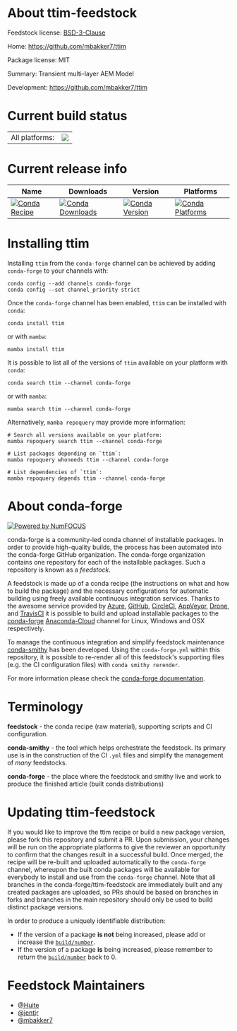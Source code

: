 About ttim-feedstock
====================

Feedstock license: [BSD-3-Clause](https://github.com/conda-forge/ttim-feedstock/blob/main/LICENSE.txt)

Home: https://github.com/mbakker7/ttim

Package license: MIT

Summary: Transient multi-layer AEM Model

Development: https://github.com/mbakker7/ttim

Current build status
====================


<table><tr><td>All platforms:</td>
    <td>
      <a href="https://dev.azure.com/conda-forge/feedstock-builds/_build/latest?definitionId=15383&branchName=main">
        <img src="https://dev.azure.com/conda-forge/feedstock-builds/_apis/build/status/ttim-feedstock?branchName=main">
      </a>
    </td>
  </tr>
</table>

Current release info
====================

| Name | Downloads | Version | Platforms |
| --- | --- | --- | --- |
| [![Conda Recipe](https://img.shields.io/badge/recipe-ttim-green.svg)](https://anaconda.org/conda-forge/ttim) | [![Conda Downloads](https://img.shields.io/conda/dn/conda-forge/ttim.svg)](https://anaconda.org/conda-forge/ttim) | [![Conda Version](https://img.shields.io/conda/vn/conda-forge/ttim.svg)](https://anaconda.org/conda-forge/ttim) | [![Conda Platforms](https://img.shields.io/conda/pn/conda-forge/ttim.svg)](https://anaconda.org/conda-forge/ttim) |

Installing ttim
===============

Installing `ttim` from the `conda-forge` channel can be achieved by adding `conda-forge` to your channels with:

```
conda config --add channels conda-forge
conda config --set channel_priority strict
```

Once the `conda-forge` channel has been enabled, `ttim` can be installed with `conda`:

```
conda install ttim
```

or with `mamba`:

```
mamba install ttim
```

It is possible to list all of the versions of `ttim` available on your platform with `conda`:

```
conda search ttim --channel conda-forge
```

or with `mamba`:

```
mamba search ttim --channel conda-forge
```

Alternatively, `mamba repoquery` may provide more information:

```
# Search all versions available on your platform:
mamba repoquery search ttim --channel conda-forge

# List packages depending on `ttim`:
mamba repoquery whoneeds ttim --channel conda-forge

# List dependencies of `ttim`:
mamba repoquery depends ttim --channel conda-forge
```


About conda-forge
=================

[![Powered by
NumFOCUS](https://img.shields.io/badge/powered%20by-NumFOCUS-orange.svg?style=flat&colorA=E1523D&colorB=007D8A)](https://numfocus.org)

conda-forge is a community-led conda channel of installable packages.
In order to provide high-quality builds, the process has been automated into the
conda-forge GitHub organization. The conda-forge organization contains one repository
for each of the installable packages. Such a repository is known as a *feedstock*.

A feedstock is made up of a conda recipe (the instructions on what and how to build
the package) and the necessary configurations for automatic building using freely
available continuous integration services. Thanks to the awesome service provided by
[Azure](https://azure.microsoft.com/en-us/services/devops/), [GitHub](https://github.com/),
[CircleCI](https://circleci.com/), [AppVeyor](https://www.appveyor.com/),
[Drone](https://cloud.drone.io/welcome), and [TravisCI](https://travis-ci.com/)
it is possible to build and upload installable packages to the
[conda-forge](https://anaconda.org/conda-forge) [Anaconda-Cloud](https://anaconda.org/)
channel for Linux, Windows and OSX respectively.

To manage the continuous integration and simplify feedstock maintenance
[conda-smithy](https://github.com/conda-forge/conda-smithy) has been developed.
Using the ``conda-forge.yml`` within this repository, it is possible to re-render all of
this feedstock's supporting files (e.g. the CI configuration files) with ``conda smithy rerender``.

For more information please check the [conda-forge documentation](https://conda-forge.org/docs/).

Terminology
===========

**feedstock** - the conda recipe (raw material), supporting scripts and CI configuration.

**conda-smithy** - the tool which helps orchestrate the feedstock.
                   Its primary use is in the construction of the CI ``.yml`` files
                   and simplify the management of *many* feedstocks.

**conda-forge** - the place where the feedstock and smithy live and work to
                  produce the finished article (built conda distributions)


Updating ttim-feedstock
=======================

If you would like to improve the ttim recipe or build a new
package version, please fork this repository and submit a PR. Upon submission,
your changes will be run on the appropriate platforms to give the reviewer an
opportunity to confirm that the changes result in a successful build. Once
merged, the recipe will be re-built and uploaded automatically to the
`conda-forge` channel, whereupon the built conda packages will be available for
everybody to install and use from the `conda-forge` channel.
Note that all branches in the conda-forge/ttim-feedstock are
immediately built and any created packages are uploaded, so PRs should be based
on branches in forks and branches in the main repository should only be used to
build distinct package versions.

In order to produce a uniquely identifiable distribution:
 * If the version of a package **is not** being increased, please add or increase
   the [``build/number``](https://docs.conda.io/projects/conda-build/en/latest/resources/define-metadata.html#build-number-and-string).
 * If the version of a package **is** being increased, please remember to return
   the [``build/number``](https://docs.conda.io/projects/conda-build/en/latest/resources/define-metadata.html#build-number-and-string)
   back to 0.

Feedstock Maintainers
=====================

* [@Huite](https://github.com/Huite/)
* [@jentjr](https://github.com/jentjr/)
* [@mbakker7](https://github.com/mbakker7/)

